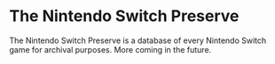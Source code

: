 # The Nintendo Switch Preserve
The Nintendo Switch Preserve is a database of every Nintendo Switch game for archival purposes. More coming in the future.
